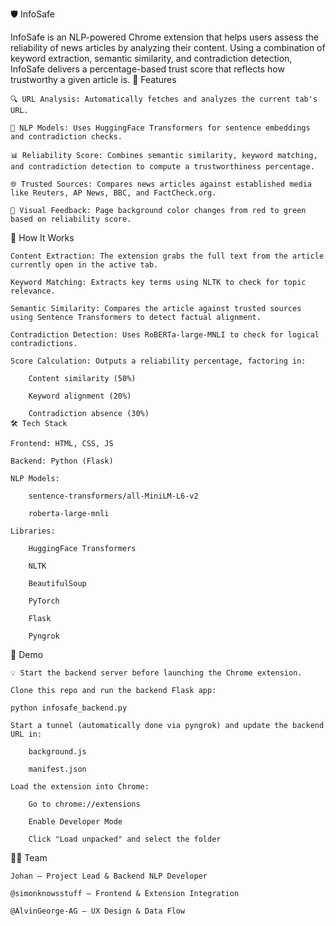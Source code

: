 🛡️ InfoSafe

InfoSafe is an NLP-powered Chrome extension that helps users assess the reliability of news articles by analyzing their content. Using a combination of keyword extraction, semantic similarity, and contradiction detection, InfoSafe delivers a percentage-based trust score that reflects how trustworthy a given article is.
🚀 Features

    🔍 URL Analysis: Automatically fetches and analyzes the current tab's URL.

    🧠 NLP Models: Uses HuggingFace Transformers for sentence embeddings and contradiction checks.

    📊 Reliability Score: Combines semantic similarity, keyword matching, and contradiction detection to compute a trustworthiness percentage.

    🌐 Trusted Sources: Compares news articles against established media like Reuters, AP News, BBC, and FactCheck.org.

    🎨 Visual Feedback: Page background color changes from red to green based on reliability score.
🧠 How It Works

    Content Extraction: The extension grabs the full text from the article currently open in the active tab.

    Keyword Matching: Extracts key terms using NLTK to check for topic relevance.

    Semantic Similarity: Compares the article against trusted sources using Sentence Transformers to detect factual alignment.

    Contradiction Detection: Uses RoBERTa-large-MNLI to check for logical contradictions.

    Score Calculation: Outputs a reliability percentage, factoring in:

        Content similarity (50%)

        Keyword alignment (20%)

        Contradiction absence (30%)
    🛠️ Tech Stack

    Frontend: HTML, CSS, JS

    Backend: Python (Flask)

    NLP Models:

        sentence-transformers/all-MiniLM-L6-v2

        roberta-large-mnli

    Libraries:

        HuggingFace Transformers

        NLTK

        BeautifulSoup

        PyTorch

        Flask

        Pyngrok

🧪 Demo

    💡 Start the backend server before launching the Chrome extension.

    Clone this repo and run the backend Flask app:

    python infosafe_backend.py

    Start a tunnel (automatically done via pyngrok) and update the backend URL in:

        background.js

        manifest.json

    Load the extension into Chrome:

        Go to chrome://extensions

        Enable Developer Mode

        Click "Load unpacked" and select the folder

🧑‍💻 Team

    Johan – Project Lead & Backend NLP Developer

    @simonknowsstuff – Frontend & Extension Integration

    @AlvinGeorge-AG – UX Design & Data Flow

